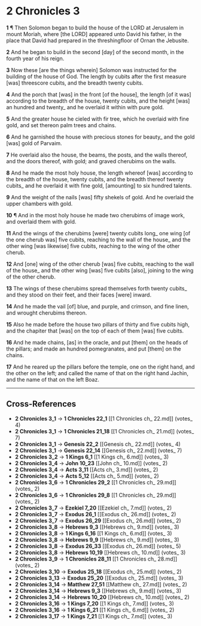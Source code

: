 # 2 Chronicles 3

**1** ¶ Then Solomon began to build the house of the LORD at Jerusalem in mount Moriah, where [the LORD] appeared unto David his father, in the place that David had prepared in the threshingfloor of Ornan the Jebusite.

**2** And he began to build in the second [day] of the second month, in the fourth year of his reign.

**3** Now these [are the things wherein] Solomon was instructed for the building of the house of God. The length by cubits after the first measure [was] threescore cubits, and the breadth twenty cubits.

**4** And the porch that [was] in the front [of the house], the length [of it was] according to the breadth of the house, twenty cubits, and the height [was] an hundred and twenty_ and he overlaid it within with pure gold.

**5** And the greater house he cieled with fir tree, which he overlaid with fine gold, and set thereon palm trees and chains.

**6** And he garnished the house with precious stones for beauty_ and the gold [was] gold of Parvaim.

**7** He overlaid also the house, the beams, the posts, and the walls thereof, and the doors thereof, with gold; and graved cherubims on the walls.

**8** And he made the most holy house, the length whereof [was] according to the breadth of the house, twenty cubits, and the breadth thereof twenty cubits_ and he overlaid it with fine gold, [amounting] to six hundred talents.

**9** And the weight of the nails [was] fifty shekels of gold. And he overlaid the upper chambers with gold.

**10** ¶ And in the most holy house he made two cherubims of image work, and overlaid them with gold.

**11** And the wings of the cherubims [were] twenty cubits long_ one wing [of the one cherub was] five cubits, reaching to the wall of the house_ and the other wing [was likewise] five cubits, reaching to the wing of the other cherub.

**12** And [one] wing of the other cherub [was] five cubits, reaching to the wall of the house_ and the other wing [was] five cubits [also], joining to the wing of the other cherub.

**13** The wings of these cherubims spread themselves forth twenty cubits_ and they stood on their feet, and their faces [were] inward.

**14** And he made the vail [of] blue, and purple, and crimson, and fine linen, and wrought cherubims thereon.

**15** Also he made before the house two pillars of thirty and five cubits high, and the chapiter that [was] on the top of each of them [was] five cubits.

**16** And he made chains, [as] in the oracle, and put [them] on the heads of the pillars; and made an hundred pomegranates, and put [them] on the chains.

**17** And he reared up the pillars before the temple, one on the right hand, and the other on the left; and called the name of that on the right hand Jachin, and the name of that on the left Boaz.

---

## Cross-References

- **2 Chronicles 3_1** → **1 Chronicles 22_1** [[1 Chronicles ch_ 22.md]] (votes_ 4)
- **2 Chronicles 3_1** → **1 Chronicles 21_18** [[1 Chronicles ch_ 21.md]] (votes_ 7)
- **2 Chronicles 3_1** → **Genesis 22_2** [[Genesis ch_ 22.md]] (votes_ 4)
- **2 Chronicles 3_1** → **Genesis 22_14** [[Genesis ch_ 22.md]] (votes_ 7)
- **2 Chronicles 3_2** → **1 Kings 6_1** [[1 Kings ch_ 6.md]] (votes_ 3)
- **2 Chronicles 3_4** → **John 10_23** [[John ch_ 10.md]] (votes_ 2)
- **2 Chronicles 3_4** → **Acts 3_11** [[Acts ch_ 3.md]] (votes_ 2)
- **2 Chronicles 3_4** → **Acts 5_12** [[Acts ch_ 5.md]] (votes_ 2)
- **2 Chronicles 3_6** → **1 Chronicles 29_2** [[1 Chronicles ch_ 29.md]] (votes_ 2)
- **2 Chronicles 3_6** → **1 Chronicles 29_8** [[1 Chronicles ch_ 29.md]] (votes_ 2)
- **2 Chronicles 3_7** → **Ezekiel 7_20** [[Ezekiel ch_ 7.md]] (votes_ 2)
- **2 Chronicles 3_7** → **Exodus 26_1** [[Exodus ch_ 26.md]] (votes_ 2)
- **2 Chronicles 3_7** → **Exodus 26_29** [[Exodus ch_ 26.md]] (votes_ 2)
- **2 Chronicles 3_8** → **Hebrews 9_3** [[Hebrews ch_ 9.md]] (votes_ 3)
- **2 Chronicles 3_8** → **1 Kings 6_16** [[1 Kings ch_ 6.md]] (votes_ 3)
- **2 Chronicles 3_8** → **Hebrews 9_9** [[Hebrews ch_ 9.md]] (votes_ 3)
- **2 Chronicles 3_8** → **Exodus 26_33** [[Exodus ch_ 26.md]] (votes_ 5)
- **2 Chronicles 3_8** → **Hebrews 10_19** [[Hebrews ch_ 10.md]] (votes_ 3)
- **2 Chronicles 3_9** → **1 Chronicles 28_11** [[1 Chronicles ch_ 28.md]] (votes_ 2)
- **2 Chronicles 3_10** → **Exodus 25_18** [[Exodus ch_ 25.md]] (votes_ 2)
- **2 Chronicles 3_13** → **Exodus 25_20** [[Exodus ch_ 25.md]] (votes_ 3)
- **2 Chronicles 3_14** → **Matthew 27_51** [[Matthew ch_ 27.md]] (votes_ 2)
- **2 Chronicles 3_14** → **Hebrews 9_3** [[Hebrews ch_ 9.md]] (votes_ 3)
- **2 Chronicles 3_14** → **Hebrews 10_20** [[Hebrews ch_ 10.md]] (votes_ 2)
- **2 Chronicles 3_16** → **1 Kings 7_20** [[1 Kings ch_ 7.md]] (votes_ 3)
- **2 Chronicles 3_16** → **1 Kings 6_21** [[1 Kings ch_ 6.md]] (votes_ 2)
- **2 Chronicles 3_17** → **1 Kings 7_21** [[1 Kings ch_ 7.md]] (votes_ 3)
